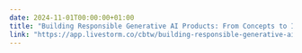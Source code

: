 ```yaml
---
date: 2024-11-01T00:00:00+01:00
title: "Building Responsible Generative AI Products: From Concepts to Implementation"
link: "https://app.livestorm.co/cbtw/building-responsible-generative-ai-products-from-concepts-to-implementation?type=detailed&utm_campaign=%5BDAAI%5D%20Webinar%20-%20Responsible%20GenAI%20Products%20-%20EU%20EN%2026%2F11%2F24&utm_source=linkedin&utm_medium=social&utm_term=CBTW%20IT%20%26%20Tech&utm_content=Post_6"
---
```

